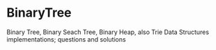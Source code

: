# BinaryTree
Binary Tree, Binary Seach Tree, Binary Heap, also Trie Data Structures implementations; questions and solutions
